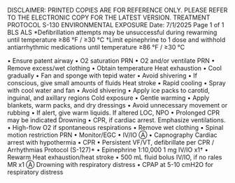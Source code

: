 DISCLAIMER: PRINTED COPIES ARE FOR REFERENCE ONLY. PLEASE REFER TO THE ELECTRONIC COPY FOR THE LATEST VERSION.
TREATMENT PROTOCOL S-130
ENVIRONMENTAL EXPOSURE
Date: 7/1/2025 Page 1 of 1
BLS ALS
*Defibrillation attempts may be unsuccessful during rewarming until temperature ≥86 °F / ≥30 °C
†Limit epinephrine to 1 dose and withhold antiarrhythmic medications until temperature ≥86 °F / ≥30 °C

• Ensure patent airway
• O2 saturation PRN
• O2 and/or ventilate PRN
• Remove excess/wet clothing
• Obtain temperature
Heat exhaustion
• Cool gradually
• Fan and sponge with tepid water
• Avoid shivering
• If conscious, give small amounts of fluids
Heat stroke
• Rapid cooling
• Spray with cool water and fan
• Avoid shivering
• Apply ice packs to carotid, inguinal, and
axillary regions
Cold exposure
• Gentle warming
• Apply blankets, warm packs, and dry
dressings
• Avoid unnecessary movement or rubbing
• If alert, give warm liquids. If altered LOC, NPO
• Prolonged CPR may be indicated
Drowning
• CPR, if cardiac arrest. Emphasize ventilations.
• High-flow O2 if spontaneous respirations
• Remove wet clothing
• Spinal motion restriction PRN
• Monitor/EGC
• IV/IO Ⓐ
• Capnography
Cardiac arrest with hypothermia
• CPR
• Persistent VF/VT, defibrillate per CPR /
Arrhythmias Protocol (S-127)*
• Epinephrine 1:10,000 1 mg IV/IO x1†
• Rewarm
Heat exhaustion/heat stroke
• 500 mL fluid bolus IV/IO, if no rales MR x1 Ⓐ
Drowning with respiratory distress
• CPAP at 5-10 cmH2O for respiratory distress


